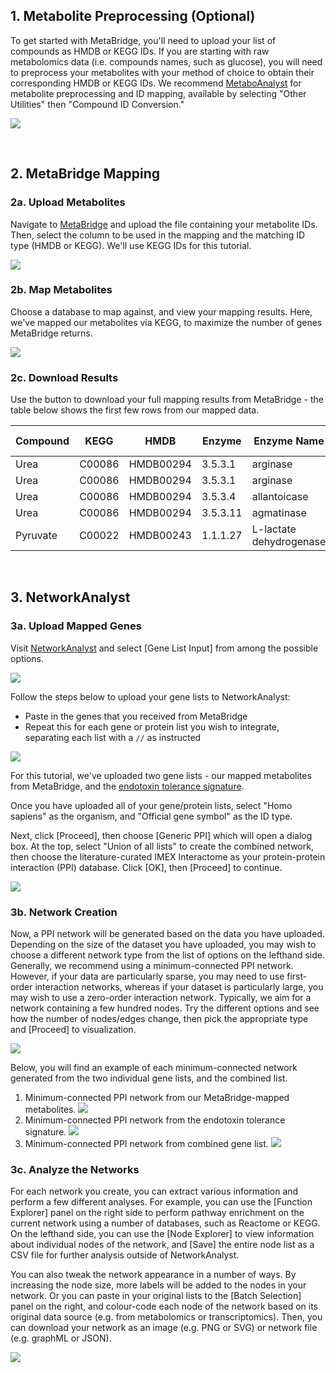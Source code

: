 ## 1. Metabolite Preprocessing (Optional)
To get started with MetaBridge, you'll need to upload your list of compounds as
HMDB or KEGG IDs. If you are starting with raw metabolomics data (i.e. compounds
names, such as glucose), you will need to preprocess your metabolites with your
method of choice to obtain their corresponding HMDB or KEGG IDs. We recommend
[MetaboAnalyst](http://www.metaboanalyst.ca) for metabolite preprocessing and ID
mapping, available by selecting "Other Utilities" then "Compound ID Conversion."

![](serve/s0.png)

<br>

## 2. MetaBridge Mapping
### 2a. Upload Metabolites
Navigate to [MetaBridge](https://www.metabridge.org) and upload the file
containing your metabolite IDs. Then, select the column to be used in the
mapping and the matching ID type (HMDB or KEGG). We'll use KEGG IDs for this
tutorial.

![](serve/s1.png)

### 2b. Map Metabolites
Choose a database to map against, and view your mapping results. Here, we've
mapped our metabolites via KEGG, to maximize the number of genes MetaBridge
returns.

![](serve/s2.png)

### 2c. Download Results
Use the button to download your full mapping results from MetaBridge - the table
below shows the first few rows from our mapped data.

<table class="table table-dark table-hover table-bordered">
  <thead class="thead-dark">
    <tr>
      <th>Compound</th>
      <th>KEGG</th>
      <th>HMDB</th>
      <th>Enzyme</th>
      <th>Enzyme Name</th>
      <th>Gene Name</th>
      <th>Entrez</th>
    </tr>
  </thead>
  <tbody>
    <tr>
      <td>Urea</td>
      <td>C00086</td>
      <td>HMDB00294</td>
      <td>3.5.3.1</td>
      <td>arginase</td>
      <td>ARG1</td>
      <td>383</td>
    </tr>
    <tr>
      <td>Urea</td>
      <td>C00086</td>
      <td>HMDB00294</td>
      <td>3.5.3.1</td>
      <td>arginase</td>
      <td>ARG2</td>
      <td>384</td>
    </tr>
    <tr>
      <td>Urea</td>
      <td>C00086</td>
      <td>HMDB00294</td>
      <td>3.5.3.4</td>
      <td>allantoicase</td>
      <td>ALLC</td>
      <td>55821</td>
    </tr>
    <tr>
      <td>Urea</td>
      <td>C00086</td>
      <td>HMDB00294</td>
      <td>3.5.3.11</td>
      <td>agmatinase</td>
      <td>AGMAT</td>
      <td>79814</td>
    </tr>
    <tr>
      <td>Pyruvate</td>
      <td>C00022</td>
      <td>HMDB00243</td>
      <td>1.1.1.27</td>
      <td>L-lactate dehydrogenase</td>
      <td>LDHAL6A</td>
      <td>160287</td>
    </tr>
  </tbody>
</table>

<br>

## 3. NetworkAnalyst
### 3a. Upload Mapped Genes
Visit [NetworkAnalyst](http://www.networkanalyst.ca) and select [Gene List
Input] from among the possible options.

![](serve/s3.png)

Follow the steps below to upload your gene lists to NetworkAnalyst:
* Paste in the genes that you received from MetaBridge
* Repeat this for each gene or protein list you wish to integrate, separating
  each list with a `//` as instructed

![](serve/s45.png)

For this tutorial, we've uploaded two gene lists - our mapped metabolites from
MetaBridge, and the [endotoxin tolerance
signature](https://www.sciencedirect.com/science/article/pii/S235239641400005X).

Once you have uploaded all of your gene/protein lists, select "Homo sapiens" 
as the organism, and "Official gene symbol" as the ID type.

Next, click [Proceed], then choose [Generic PPI] which will open a dialog box.
At the top, select "Union of all lists" to create the combined network, then
choose the literature-curated IMEX Interactome as your protein-protein
interaction (PPI) database. Click [OK], then [Proceed] to continue.

![](serve/s6.png)

### 3b. Network Creation
Now, a PPI network will be generated based on the data you have uploaded.
Depending on the size of the dataset you have uploaded, you may wish to choose a
different network type from the list of options on the lefthand side. Generally,
we recommend using a minimum-connected PPI network. However, if your data are
particularly sparse, you may need to use first-order interaction networks,
whereas if your dataset is particularly large, you may wish to use a zero-order
interaction network. Typically, we aim for a network containing a few hundred
nodes. Try the different options and see how the number of nodes/edges change,
then pick the appropriate type and [Proceed] to visualization.

![](serve/s7.png)

Below, you will find an example of each minimum-connected network generated
from the two individual gene lists, and the combined list.

1. Minimum-connected PPI network from our MetaBridge-mapped metabolites.
![](serve/s8.png)
2. Minimum-connected PPI network from the endotoxin tolerance signature.
![](serve/s9.png)
3. Minimum-connected PPI network from combined gene list.
![](serve/s10.png)

### 3c. Analyze the Networks
For each network you create, you can extract various information and perform a
few different analyses. For example, you can use the [Function Explorer] panel
on the right side to perform pathway enrichment on the current network using a
number of databases, such as Reactome or KEGG. On the lefthand side, you can use
the [Node Explorer] to view information about individual nodes of the network,
and [Save] the entire node list as a CSV file for further analysis outside of
NetworkAnalyst.

You can also tweak the network appearance in a number of ways. By increasing the
node size, more labels will be added to the nodes in your network. Or you can
paste in your original lists to the [Batch Selection] panel on the right, and
colour-code each node of the network based on its original data source (e.g.
from metabolomics or transcriptomics). Then, you can download your network as an
image (e.g. PNG or SVG) or network file (e.g. graphML or JSON).

![](serve/s11.png)
